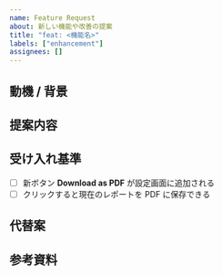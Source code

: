 ```yaml
---
name: Feature Request
about: 新しい機能や改善の提案
title: "feat: <機能名>"
labels: ["enhancement"]
assignees: []
---
```


## 動機 / 背景
<!-- なぜ欲しいのか。どんな課題を解決したいのか -->

## 提案内容
<!-- ざっくりしたアイデアと振る舞いの説明。UI 変更点があればモックでも OK -->

## 受け入れ基準
- [ ] 新ボタン **Download as PDF** が設定画面に追加される
- [ ] クリックすると現在のレポートを PDF に保存できる

## 代替案
<!-- もし他の方法でも解決できそうならメモ -->

## 参考資料
<!-- リンク、スクショ、RFC など -->
